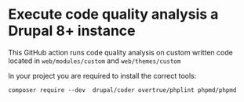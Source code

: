 # Execute code quality analysis a Drupal 8+ instance

This GitHub action runs code quality analysis on custom written code located in `web/modules/custom` and `web/themes/custom`


In your project you are required to install the correct tools:

```shell
composer require --dev  drupal/coder overtrue/phplint phpmd/phpmd
```